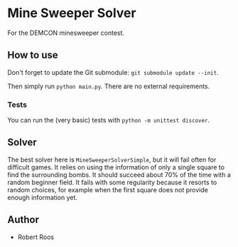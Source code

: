# Mine Sweeper Solver

For the DEMCON minesweeper contest.

## How to use

Don't forget to update the Git submodule: `git submodule update --init`.

Then simply run `python main.py`. There are no external requirements.

### Tests

You can run the (very basic) tests with `python -m unittest discover`.

## Solver

The best solver here is `MineSweeperSolverSimple`, but it will fail often for difficult games.
It relies on using the information of only a single square to find the surrounding bombs.
It should succeed about 70% of the time with a random beginner field.
It fails with some regularity because it resorts to random choices, for example when the 
first square does not provide enough information yet.

## Author

 * Robert Roos
 